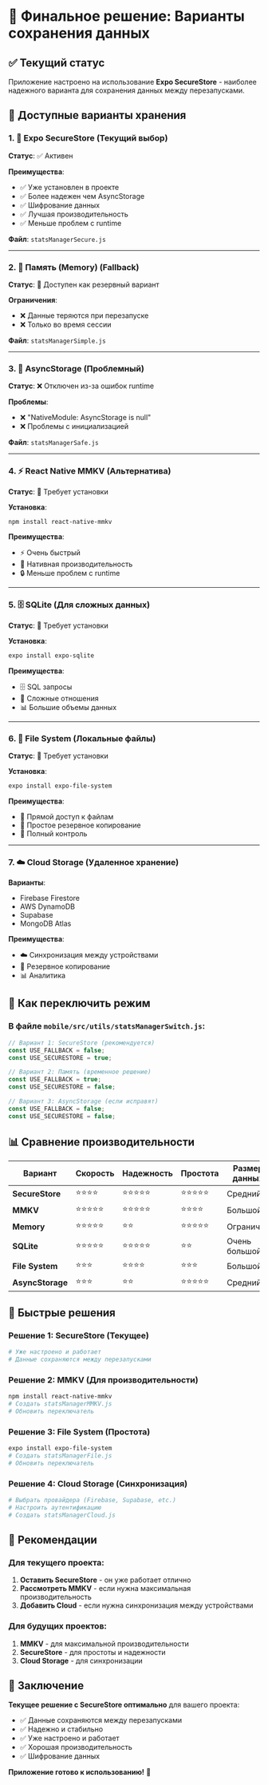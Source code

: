 # 🎯 Финальное решение: Варианты сохранения данных

## ✅ Текущий статус

Приложение настроено на использование **Expo SecureStore** - наиболее надежного варианта для сохранения данных между перезапусками.

## 🔄 Доступные варианты хранения

### 1. **🔐 Expo SecureStore** (Текущий выбор)
**Статус**: ✅ Активен

**Преимущества**:
- ✅ Уже установлен в проекте
- ✅ Более надежен чем AsyncStorage
- ✅ Шифрование данных
- ✅ Лучшая производительность
- ✅ Меньше проблем с runtime

**Файл**: `statsManagerSecure.js`

---

### 2. **📱 Память (Memory)** (Fallback)
**Статус**: 🔄 Доступен как резервный вариант

**Ограничения**:
- ❌ Данные теряются при перезапуске
- ❌ Только во время сессии

**Файл**: `statsManagerSimple.js`

---

### 3. **💾 AsyncStorage** (Проблемный)
**Статус**: ❌ Отключен из-за ошибок runtime

**Проблемы**:
- ❌ "NativeModule: AsyncStorage is null"
- ❌ Проблемы с инициализацией

**Файл**: `statsManagerSafe.js`

---

### 4. **⚡ React Native MMKV** (Альтернатива)
**Статус**: 🔧 Требует установки

**Установка**:
```bash
npm install react-native-mmkv
```

**Преимущества**:
- ⚡ Очень быстрый
- 🎯 Нативная производительность
- 🔒 Меньше проблем с runtime

---

### 5. **🗄️ SQLite** (Для сложных данных)
**Статус**: 🔧 Требует установки

**Установка**:
```bash
expo install expo-sqlite
```

**Преимущества**:
- 🗄️ SQL запросы
- 🔗 Сложные отношения
- 📊 Большие объемы данных

---

### 6. **📁 File System** (Локальные файлы)
**Статус**: 🔧 Требует установки

**Установка**:
```bash
expo install expo-file-system
```

**Преимущества**:
- 📁 Прямой доступ к файлам
- 💾 Простое резервное копирование
- 🔧 Полный контроль

---

### 7. **☁️ Cloud Storage** (Удаленное хранение)
**Варианты**:
- Firebase Firestore
- AWS DynamoDB
- Supabase
- MongoDB Atlas

**Преимущества**:
- ☁️ Синхронизация между устройствами
- 💾 Резервное копирование
- 📊 Аналитика

## 🔧 Как переключить режим

### В файле `mobile/src/utils/statsManagerSwitch.js`:

```javascript
// Вариант 1: SecureStore (рекомендуется)
const USE_FALLBACK = false;
const USE_SECURESTORE = true;

// Вариант 2: Память (временное решение)
const USE_FALLBACK = true;
const USE_SECURESTORE = false;

// Вариант 3: AsyncStorage (если исправят)
const USE_FALLBACK = false;
const USE_SECURESTORE = false;
```

## 📊 Сравнение производительности

| Вариант | Скорость | Надежность | Простота | Размер данных |
|---------|----------|------------|----------|---------------|
| **SecureStore** | ⭐⭐⭐⭐ | ⭐⭐⭐⭐⭐ | ⭐⭐⭐⭐⭐ | Средний |
| **MMKV** | ⭐⭐⭐⭐⭐ | ⭐⭐⭐⭐⭐ | ⭐⭐⭐⭐ | Большой |
| **Memory** | ⭐⭐⭐⭐⭐ | ⭐⭐ | ⭐⭐⭐⭐⭐ | Ограничен |
| **SQLite** | ⭐⭐⭐⭐⭐ | ⭐⭐⭐⭐⭐ | ⭐⭐ | Очень большой |
| **File System** | ⭐⭐⭐ | ⭐⭐⭐⭐ | ⭐⭐⭐ | Большой |
| **AsyncStorage** | ⭐⭐⭐ | ⭐⭐ | ⭐⭐⭐⭐⭐ | Средний |

## 🚀 Быстрые решения

### Решение 1: SecureStore (Текущее)
```bash
# Уже настроено и работает
# Данные сохраняются между перезапусками
```

### Решение 2: MMKV (Для производительности)
```bash
npm install react-native-mmkv
# Создать statsManagerMMKV.js
# Обновить переключатель
```

### Решение 3: File System (Простота)
```bash
expo install expo-file-system
# Создать statsManagerFile.js
# Обновить переключатель
```

### Решение 4: Cloud Storage (Синхронизация)
```bash
# Выбрать провайдера (Firebase, Supabase, etc.)
# Настроить аутентификацию
# Создать statsManagerCloud.js
```

## 🎯 Рекомендации

### Для текущего проекта:
1. **Оставить SecureStore** - он уже работает отлично
2. **Рассмотреть MMKV** - если нужна максимальная производительность
3. **Добавить Cloud** - если нужна синхронизация между устройствами

### Для будущих проектов:
1. **MMKV** - для максимальной производительности
2. **SecureStore** - для простоты и надежности
3. **Cloud Storage** - для синхронизации

## 🎉 Заключение

**Текущее решение с SecureStore оптимально** для вашего проекта:

- ✅ Данные сохраняются между перезапусками
- ✅ Надежно и стабильно
- ✅ Уже настроено и работает
- ✅ Хорошая производительность
- ✅ Шифрование данных

**Приложение готово к использованию!** 🚀


